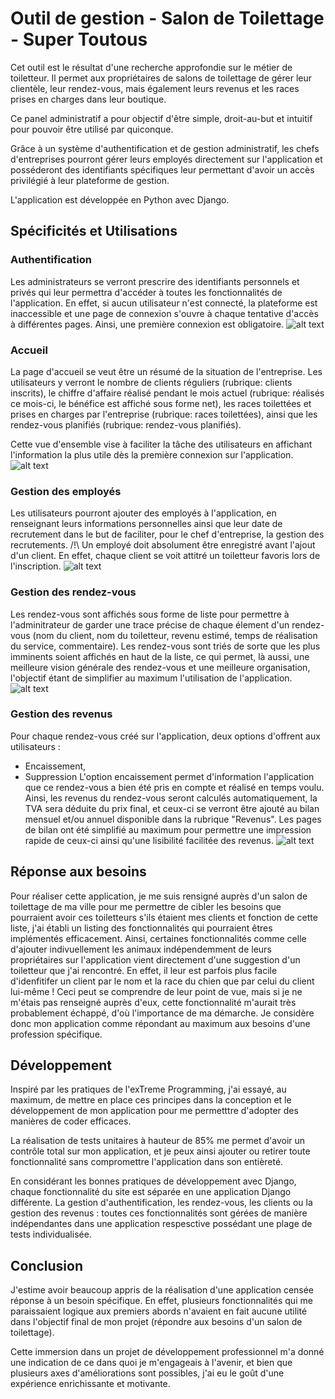 # Outil de gestion - Salon de Toilettage - Super Toutous

Cet outil est le résultat d'une recherche approfondie sur le métier de toiletteur. Il permet aux propriétaires de salons de toilettage de gérer leur clientèle, leur rendez-vous, mais également leurs revenus et les races prises en charges dans leur boutique.

Ce panel administratif a pour objectif d'être simple, droit-au-but et intuitif pour pouvoir être utilisé par quiconque.

Grâce à un système d'authentification et de gestion administratif, les chefs d'entreprises pourront gérer leurs employés directement sur l'application et posséderont des identifiants spécifiques leur permettant d'avoir un accès privilégié à leur plateforme de gestion.

L'application est développée en Python avec Django.

## Spécificités et Utilisations

### Authentification
Les administrateurs se verront prescrire des identifiants personnels et privés qui leur permettra d'accéder à toutes les fonctionnalités de l'application. En effet, si aucun utilisateur n'est connecté, la plateforme est inaccessible et une page de connexion s'ouvre à chaque tentative d'accès à différentes pages.
Ainsi, une première connexion est obligatoire.
![alt text](https://dev.vruel.fr/p13/login.png)

### Accueil
La page d'accueil se veut être un résumé de la situation de l'entreprise. Les utilisateurs y verront le nombre de clients réguliers (rubrique: clients inscrits), le chiffre d'affaire réalisé pendant le mois actuel (rubrique: réalisés ce mois-ci, le bénéfice est affiché sous forme net), les races toilettées et prises en charges par l'entreprise (rubrique: races toilettées), ainsi que les rendez-vous planifiés (rubrique: rendez-vous planifiés).

Cette vue d'ensemble vise à faciliter la tâche des utilisateurs en affichant l'information la plus utile dès la première connexion sur l'application.
![alt text](https://dev.vruel.fr/p13/dashboard.png)

### Gestion des employés
Les utilisateurs pourront ajouter des employés à l'application, en renseignant leurs informations personnelles ainsi que leur date de recrutement dans le but de faciliter, pour le chef d'entreprise, la gestion des recrutements.
/!\ Un employé doit absolument être enregistré avant l'ajout d'un client. En effet, chaque client se voit attitré un toiletteur favoris lors de l'inscription.
![alt text](https://dev.vruel.fr/p13/employés.png)

### Gestion des rendez-vous
Les rendez-vous sont affichés sous forme de liste pour permettre à l'adminitrateur de garder une trace précise de chaque élement d'un rendez-vous (nom du client, nom du toiletteur, revenu estimé, temps de réalisation du service, commentaire).
Les rendez-vous sont triés de sorte que les plus imminents soient affichés en haut de la liste, ce qui permet, là aussi, une meilleure vision générale des rendez-vous et une meilleure organisation, l'objectif étant de simplifier au maximum l'utilisation de l'application.
![alt text](https://dev.vruel.fr/p13/rdv.png)

### Gestion des revenus
Pour chaque rendez-vous créé sur l'application, deux options d'offrent aux utilisateurs :
- Encaissement,
- Suppression
L'option encaissement permet d'information l'application que ce rendez-vous a bien été pris en compte et réalisé en temps voulu. Ainsi, les revenus du rendez-vous seront calculés automatiquement, la TVA sera déduite du prix final, et ceux-ci se verront être ajouté au bilan mensuel et/ou annuel disponible dans la rubrique "Revenus".
Les pages de bilan ont été simplifié au maximum pour permettre une impression rapide de ceux-ci ainsi qu'une lisibilité facilitée des revenus.
![alt text](https://dev.vruel.fr/p13/revenus.png)

## Réponse aux besoins
Pour réaliser cette application, je me suis rensigné auprès d'un salon de toilettage de ma ville pour me permettre de cibler les besoins que pourraient avoir ces toiletteurs s'ils étaient mes clients et fonction de cette liste, j'ai établi un listing des fonctionnalités qui pourraient êtres implémentés efficacement.
Ainsi, certaines fonctionnalités comme celle d'ajouter indivuellement les animaux indépendemment de leurs propriétaires sur l'application vient directement d'une suggestion d'un toiletteur que j'ai rencontré. En effet, il leur est parfois plus facile d'idenfitifer un client par le nom et la race du chien que par celui du client lui-même ! Ceci peut se comprendre de leur point de vue, mais si je ne m'étais pas renseigné auprès d'eux, cette fonctionnalité m'aurait très probablement échappé, d'où l'importance de ma démarche.
Je considère donc mon application comme répondant au maximum aux besoins d'une profession spécifique.

## Développement
Inspiré par les pratiques de l'exTreme Programming, j'ai essayé, au maximum, de mettre en place ces principes dans la conception et le développement de mon application pour me permetttre d'adopter des manières de coder efficaces.

La réalisation de tests unitaires à hauteur de 85% me permet d'avoir un contrôle total sur mon application, et je peux ainsi ajouter ou retirer toute fonctionnalité sans compromettre l'application dans son entièreté.

En considérant les bonnes pratiques de développement avec Django, chaque fonctionnalité du site est séparée en une application Django différente. La gestion d'authentification, les rendez-vous, les clients ou la gestion des revenus : toutes ces fonctionnalités sont gérées de manière indépendantes dans une application respesctive possédant une plage de tests individualisée.

## Conclusion

J'estime avoir beaucoup appris de la réalisation d'une application censée réponse à un besoin spécifique. En effet, plusieurs fonctionnalités qui me paraissaient logique aux premiers abords n'avaient en fait aucune utilité dans l'objectif final de mon projet (répondre aux besoins d'un salon de toilettage).

Cette immersion dans un projet de développement professionnel m'a donné une indication de ce dans quoi je m'engageais à l'avenir, et bien que plusieurs axes d'améliorations sont possibles, j'ai eu le goût d'une expérience enrichissante et motivante.
